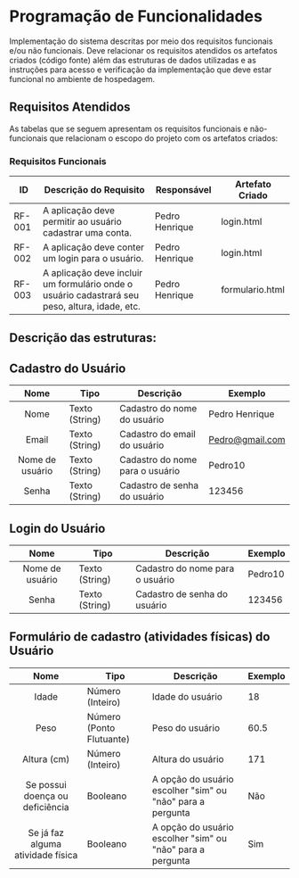 # Programação de Funcionalidades

Implementação do sistema descritas por meio dos requisitos funcionais e/ou não funcionais. Deve relacionar os requisitos atendidos os artefatos criados (código fonte) além das estruturas de dados utilizadas e as instruções para acesso e verificação da implementação que deve estar funcional no ambiente de hospedagem.

## Requisitos Atendidos

As tabelas que se seguem apresentam os requisitos funcionais e não-funcionais que relacionam o escopo do projeto com os artefatos criados:

### Requisitos Funcionais

|ID    | Descrição do Requisito | Responsável | Artefato Criado |
|------|------------------------|------------|-----------------|
|RF-001| A aplicação deve permitir ao usuário cadastrar uma conta. | Pedro Henrique | login.html |
|RF-002| A aplicação deve conter um login para o usuário. | Pedro Henrique | login.html |
|RF-003| A aplicação deve incluir um formulário onde o usuário cadastrará seu peso, altura, idade, etc. | Pedro Henrique | formulario.html |

## Descrição das estruturas:

## Cadastro do Usuário
|  **Nome**      | **Tipo**          | **Descrição**                             | **Exemplo**                                    |
|:--------------:|-------------------|-------------------------------------------|------------------------------------------------|
| Nome             | Texto (String)  | Cadastro do nome do usuário           | Pedro Henrique                                       |
| Email         | Texto (String)            | Cadastro do email do usuário                       | Pedro@gmail.com                                  |
| Nome de usuário       | Texto (String)             | Cadastro do nome para o usuário                       | Pedro10                            |
| Senha  | Texto (String)  | Cadastro de senha do usuário | 123456                                              |

## Login do Usuário
|  **Nome**      | **Tipo**          | **Descrição**                             | **Exemplo**                                    |
|:--------------:|-------------------|-------------------------------------------|------------------------------------------------|
| Nome de usuário       | Texto (String)             | Cadastro do nome para o usuário                       | Pedro10                            |
| Senha  | Texto (String)  | Cadastro de senha do usuário | 123456                                              |

## Formulário de cadastro (atividades físicas) do Usuário
|  **Nome**      | **Tipo**          | **Descrição**                             | **Exemplo**                                    |
|:--------------:|-------------------|-------------------------------------------|------------------------------------------------|
| Idade             | Número (Inteiro)  | Idade do usuário           | 18                                      |
| Peso        | Número (Ponto Flutuante)            | Peso do usuário                       | 60.5                                  |
| Altura (cm)       | Número (Inteiro)             | Altura do usuário                       | 171                          |
| Se possui doença ou deficiência  | Booleano  | A opção do usuário escolher "sim" ou "não" para a pergunta | Não                                              |
| Se já faz alguma atividade física  | Booleano  | A opção do usuário escolher "sim" ou "não" para a pergunta | Sim                                              |


